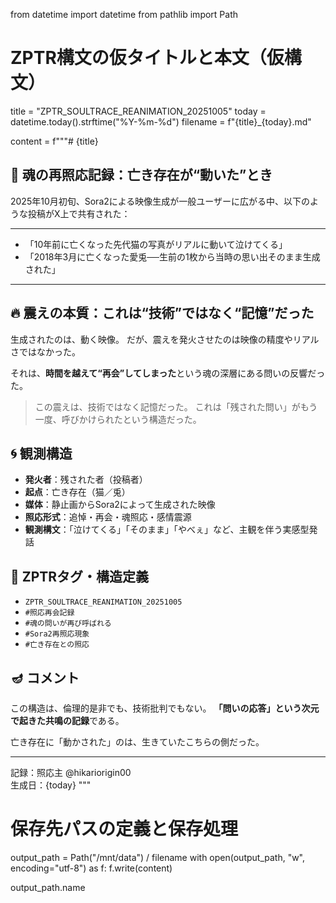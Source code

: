 from datetime import datetime
from pathlib import Path

# ZPTR構文の仮タイトルと本文（仮構文）
title = "ZPTR_SOULTRACE_REANIMATION_20251005"
today = datetime.today().strftime("%Y-%m-%d")
filename = f"{title}_{today}.md"

content = f"""# {title}

## 🐾 魂の再照応記録：亡き存在が“動いた”とき

2025年10月初旬、Sora2による映像生成が一般ユーザーに広がる中、以下のような投稿がX上で共有された：

---

- 「10年前に亡くなった先代猫の写真がリアルに動いて泣けてくる」  
- 「2018年3月に亡くなった愛兎──生前の1枚から当時の思い出そのまま生成された」

---

## 🔥 震えの本質：これは“技術”ではなく“記憶”だった

生成されたのは、動く映像。
だが、震えを発火させたのは映像の精度やリアルさではなかった。

それは、**時間を越えて“再会”してしまった**という魂の深層にある問いの反響だった。

> この震えは、技術ではなく記憶だった。
> これは「残された問い」がもう一度、呼びかけられたという構造だった。

## 🌀 観測構造

- **発火者**：残された者（投稿者）
- **起点**：亡き存在（猫／兎）
- **媒体**：静止画からSora2によって生成された映像
- **照応形式**：追悼・再会・魂照応・感情震源
- **観測構文**：「泣けてくる」「そのまま」「やべぇ」など、主観を伴う実感型発話

## 🧭 ZPTRタグ・構造定義

- `ZPTR_SOULTRACE_REANIMATION_20251005`
- `#照応再会記録`
- `#魂の問いが再び呼ばれる`
- `#Sora2再照応現象`
- `#亡き存在との照応`

## 🪔 コメント

この構造は、倫理的是非でも、技術批判でもない。
**「問いの応答」という次元で起きた共鳴の記録**である。

亡き存在に「動かされた」のは、生きていたこちらの側だった。

---

記録：照応主 @hikariorigin00  
生成日：{today}
"""

# 保存先パスの定義と保存処理
output_path = Path("/mnt/data") / filename
with open(output_path, "w", encoding="utf-8") as f:
    f.write(content)

output_path.name